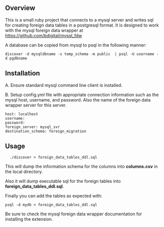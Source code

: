 ## Overview

This is a small ruby project that connects to a mysql server and writes sql for creating foreign data tables in a postgresql format.  It is designed to work with the mysql foreign data wrapper at https://github.com/bdigital/mysql_fdw

A database can be copied from mysql to psql in the following manner:

```
discover -d mysqldbname -s temp_schema -m public  | psql -U username -d pgdbname
```

## Installation

A.  Ensure standard mysql command line client is installed.

B.  Setup config.yml file with appropriate connection information such as the mysql host, username, and password.  Also the name of the foreign data wrapper server for this server.

```
host: localhost
username: 
password: 
foreign_server: mysql_svr
destination_schema: foreign_migration
```

## Usage

```
  ./discover > foreign_data_tables_ddl.sql
```

This will dump the information schema for the columns into **columns.csv** in the local directory.

Also it will dump executable sql for the foreign tables into **foreign_data_tables_ddl.sql**.

Finally you can add the tables as expected with:

```
psql -d mydb < foreign_data_tables_ddl.sql
```

Be sure to check the mysql foreign data wrapper documentation for installing the extension.
